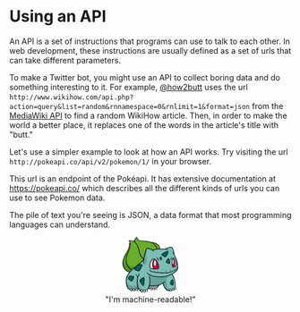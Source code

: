 # Using an API
An API is a set of instructions that programs can use to talk to each other. In web development, these instructions are usually defined as a set of urls that can take different parameters.

To make a Twitter bot, you might use an API to collect boring data and do something interesting to it. For example, <a href="https://twitter.com/how2butt">@how2butt</a> uses the url ```http://www.wikihow.com/api.php?action=query&list=random&rnnamespace=0&rnlimit=1&format=json``` from the <a href="https://www.mediawiki.org/wiki/API:Main_page">MediaWiki API</a> to find a random WikiHow article. Then, in order to make the world a better place, it replaces one of the words in the article's title with "butt."

Let's use a simpler example to look at how an API works. Try visiting the url ```http://pokeapi.co/api/v2/pokemon/1/``` in your browser.

This url is an endpoint of the Pokéapi. It has extensive documentation at https://pokeapi.co/ which describes all the different kinds of urls you can use to see Pokemon data.

The pile of text you're seeing is JSON, a data format that most programming languages can understand.

<center><img height="100" src="001Bulbasaur_Dream.png"><br>"I'm machine-readable!"
</center>

